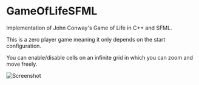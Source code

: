 # GameOfLifeSFML
Implementation of John Conway's Game of Life in C++ and SFML.

This is a zero player game meaning it only depends on the start configuration. 

You can enable/disable cells on an infinite grid in which you can zoom and move freely.

![Screenshot](https://i.imgur.com/DC58Spk.png)
